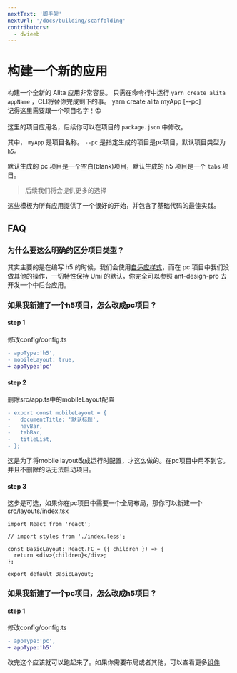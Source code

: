 ```yaml
---
nextText: '脚手架'
nextUrl: '/docs/building/scaffolding'
contributors:
  - dwieeb
---
```


# 构建一个新的应用

构建一个全新的 Alita 应用非常容易。 只需在命令行中运行 `yarn create alita appName` ，CLI将替你完成剩下的事。
<command-line>
    <command-prompt>yarn create alita myApp [--pc]</command-prompt>
    <command-output>
        <br />
        <span class="bold">记得这里需要跟一个项目名字！😍</span><br />
        <br />
        这里的项目应用名，后续你可以在项目的 `package.json` 中修改。
        <br />
    </command-output>
</command-line>

其中， `myApp` 是项目名称。 `--pc` 是指定生成的项目是pc项目，默认项目类型为 `h5`。

默认生成的 pc 项目是一个空白(blank)项目，默认生成的 h5 项目是一个 `tabs` 项目。

> 后续我们将会提供更多的选择

这些模板为所有应用提供了一个很好的开始，并包含了基础代码的最佳实践。

## FAQ

### 为什么要这么明确的区分项目类型？

其实主要的是在编写 h5 的时候，我们会使用[自适应样式](/docs/intro/concepts)，而在 pc 项目中我们没做其他的操作，一切特性保持 Umi 的默认，你完全可以参照 ant-design-pro 去开发一个中后台应用。

### 如果我新建了一个h5项目，怎么改成pc项目？

#### step 1

修改config/config.ts

```diff
- appType:'h5',
- mobileLayout: true,
+ appType:'pc'
```

#### step 2

删除src/app.ts中的mobileLayout配置

```diff
- export const mobileLayout = {
-   documentTitle: '默认标题',
-   navBar,
-   tabBar,
-   titleList,
- };
```

这是为了将mobile layout改成运行时配置，才这么做的。在pc项目中用不到它。
并且不删除的话无法启动项目。

#### step 3

这步是可选，如果你在pc项目中需要一个全局布局，那你可以新建一个 src/layouts/index.tsx

```tsx
import React from 'react';

// import styles from './index.less';

const BasicLayout: React.FC = ({ children }) => {
  return <div>{children}</div>;
};

export default BasicLayout;
```

### 如果我新建了一个pc项目，怎么改成h5项目？

#### step 1

修改config/config.ts

```diff
- appType:'pc',
+ appType:'h5'
```

改完这个应该就可以跑起来了。如果你需要布局或者其他，可以查看更多[组件](/docs/components)
